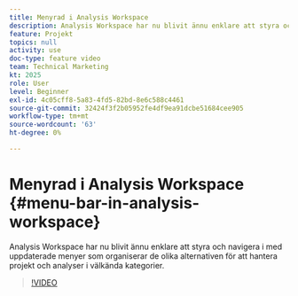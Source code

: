 ```yaml
---
title: Menyrad i Analysis Workspace
description: Analysis Workspace har nu blivit ännu enklare att styra och navigera i med uppdaterade menyer som organiserar de olika alternativen för att hantera projekt och analyser i välkända kategorier.
feature: Projekt
topics: null
activity: use
doc-type: feature video
team: Technical Marketing
kt: 2025
role: User
level: Beginner
exl-id: 4c05cff8-5a83-4fd5-82bd-8e6c588c4461
source-git-commit: 32424f3f2b05952fe4df9ea91dcbe51684cee905
workflow-type: tm+mt
source-wordcount: '63'
ht-degree: 0%

---
```


# Menyrad i Analysis Workspace {#menu-bar-in-analysis-workspace}

Analysis Workspace har nu blivit ännu enklare att styra och navigera i med uppdaterade menyer som organiserar de olika alternativen för att hantera projekt och analyser i välkända kategorier.

>[!VIDEO](https://video.tv.adobe.com/v/23965/?quality=12)
